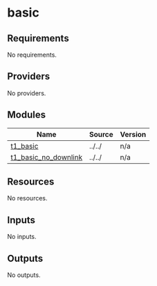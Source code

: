 # basic

<!-- BEGINNING OF PRE-COMMIT-TERRAFORM DOCS HOOK -->
## Requirements

No requirements.

## Providers

No providers.

## Modules

| Name | Source | Version |
|------|--------|---------|
| <a name="module_t1_basic"></a> [t1\_basic](#module\_t1\_basic) | ../../ | n/a |
| <a name="module_t1_basic_no_downlink"></a> [t1\_basic\_no\_downlink](#module\_t1\_basic\_no\_downlink) | ../../ | n/a |

## Resources

No resources.

## Inputs

No inputs.

## Outputs

No outputs.
<!-- END OF PRE-COMMIT-TERRAFORM DOCS HOOK -->
